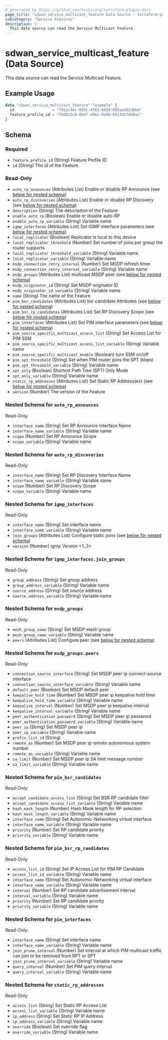 ```yaml
---
# generated by https://github.com/hashicorp/terraform-plugin-docs
page_title: "sdwan_service_multicast_feature Data Source - terraform-provider-sdwan"
subcategory: "Service Features"
description: |-
  This data source can read the Service Multicast Feature.
---
```


# sdwan_service_multicast_feature (Data Source)

This data source can read the Service Multicast Feature.

## Example Usage

```terraform
data "sdwan_service_multicast_feature" "example" {
  id                 = "f6b2c44c-693c-4763-b010-895aa3d236bd"
  feature_profile_id = "f6dd22c8-0b4f-496c-9a0b-6813d1f8b8ac"
}
```

<!-- schema generated by tfplugindocs -->
## Schema

### Required

- `feature_profile_id` (String) Feature Profile ID
- `id` (String) The id of the Feature

### Read-Only

- `auto_rp_announces` (Attributes List) Enable or disable RP Announce (see [below for nested schema](#nestedatt--auto_rp_announces))
- `auto_rp_discoveries` (Attributes List) Enable or disable RP Discovery (see [below for nested schema](#nestedatt--auto_rp_discoveries))
- `description` (String) The description of the Feature
- `enable_auto_rp` (Boolean) Enable or disable auto-RP
- `enable_auto_rp_variable` (String) Variable name
- `igmp_interfaces` (Attributes List) Set IGMP interface parameters (see [below for nested schema](#nestedatt--igmp_interfaces))
- `local_replicator` (Boolean) Replicator is local to this device
- `local_replicator_threshold` (Number) Set number of joins per group the router supports
- `local_replicator_threshold_variable` (String) Variable name
- `local_replicator_variable` (String) Variable name
- `msdp_connection_retry_interval` (Number) Set MSDP refresh timer
- `msdp_connection_retry_interval_variable` (String) Variable name
- `msdp_groups` (Attributes List) multicast MSDP peer (see [below for nested schema](#nestedatt--msdp_groups))
- `msdp_originator_id` (String) Set MSDP originator ID
- `msdp_originator_id_variable` (String) Variable name
- `name` (String) The name of the Feature
- `pim_bsr_candidates` (Attributes List) bsr candidate Attributes (see [below for nested schema](#nestedatt--pim_bsr_candidates))
- `pim_bsr_rp_candidates` (Attributes List) Set RP Discovery Scope (see [below for nested schema](#nestedatt--pim_bsr_rp_candidates))
- `pim_interfaces` (Attributes List) Set PIM interface parameters (see [below for nested schema](#nestedatt--pim_interfaces))
- `pim_source_specific_multicast_access_list` (String) Set Access List for PIM SSM
- `pim_source_specific_multicast_access_list_variable` (String) Variable name
- `pim_source_specific_multicast_enable` (Boolean) turn SSM on/off
- `pim_spt_threshold` (String) Set when PIM router joins the SPT (kbps)
- `pim_spt_threshold_variable` (String) Variable name
- `spt_only` (Boolean) Shortest Path Tree (SPT) Only Mode
- `spt_only_variable` (String) Variable name
- `static_rp_addresses` (Attributes List) Set Static RP Address(es) (see [below for nested schema](#nestedatt--static_rp_addresses))
- `version` (Number) The version of the Feature

<a id="nestedatt--auto_rp_announces"></a>
### Nested Schema for `auto_rp_announces`

Read-Only:

- `interface_name` (String) Set RP Announce Interface Name
- `interface_name_variable` (String) Variable name
- `scope` (Number) Set RP Announce Scope
- `scope_variable` (String) Variable name


<a id="nestedatt--auto_rp_discoveries"></a>
### Nested Schema for `auto_rp_discoveries`

Read-Only:

- `interface_name` (String) Set RP Discovery Interface Name
- `interface_name_variable` (String) Variable name
- `scope` (Number) Set RP Discovery Scope
- `scope_variable` (String) Variable name


<a id="nestedatt--igmp_interfaces"></a>
### Nested Schema for `igmp_interfaces`

Read-Only:

- `interface_name` (String) Set interface name
- `interface_name_variable` (String) Variable name
- `join_groups` (Attributes List) Configure static joins (see [below for nested schema](#nestedatt--igmp_interfaces--join_groups))
- `version` (Number) igmp Version <1..3>

<a id="nestedatt--igmp_interfaces--join_groups"></a>
### Nested Schema for `igmp_interfaces.join_groups`

Read-Only:

- `group_address` (String) Set group address
- `group_address_variable` (String) Variable name
- `source_address` (String) Set source address
- `source_address_variable` (String) Variable name



<a id="nestedatt--msdp_groups"></a>
### Nested Schema for `msdp_groups`

Read-Only:

- `mesh_group_name` (String) Set MSDP mesh group
- `mesh_group_name_variable` (String) Variable name
- `peers` (Attributes List) Configure peer (see [below for nested schema](#nestedatt--msdp_groups--peers))

<a id="nestedatt--msdp_groups--peers"></a>
### Nested Schema for `msdp_groups.peers`

Read-Only:

- `connection_source_interface` (String) Set MSDP peer ip connect-source interface
- `connection_source_interface_variable` (String) Variable name
- `default_peer` (Boolean) Set MSDP default peer
- `keepalive_hold_time` (Number) Set MSDP peer ip keepalive hold time
- `keepalive_hold_time_variable` (String) Variable name
- `keepalive_interval` (Number) Set MSDP peer ip keepalive interval
- `keepalive_interval_variable` (String) Variable name
- `peer_authentication_password` (String) Set MSDP peer ip password
- `peer_authentication_password_variable` (String) Variable name
- `peer_ip` (String) Set MSDP peer ip
- `peer_ip_variable` (String) Variable name
- `prefix_list_id` (String)
- `remote_as` (Number) Set MSDP peer ip remote autonomous system number
- `remote_as_variable` (String) Variable name
- `sa_limit` (Number) Set MSDP peer ip SA limit message number
- `sa_limit_variable` (String) Variable name



<a id="nestedatt--pim_bsr_candidates"></a>
### Nested Schema for `pim_bsr_candidates`

Read-Only:

- `accept_candidate_access_list` (String) Set BSR RP candidate filter
- `accept_candidate_access_list_variable` (String) Variable name
- `hash_mask_length` (Number) Hash Mask length for RP selection
- `hash_mask_length_variable` (String) Variable name
- `interface_name` (String) Set Autonomic-Networking virtual interface
- `interface_name_variable` (String) Variable name
- `priority` (Number) Set RP candidate priority
- `priority_variable` (String) Variable name


<a id="nestedatt--pim_bsr_rp_candidates"></a>
### Nested Schema for `pim_bsr_rp_candidates`

Read-Only:

- `access_list_id` (String) Set IP Access List for PIM RP Candidate
- `access_list_id_variable` (String) Variable name
- `interface_name` (String) Set Autonomic-Networking virtual interface
- `interface_name_variable` (String) Variable name
- `interval` (Number) Set RP candidate advertisement interval
- `interval_variable` (String) Variable name
- `priority` (Number) Set RP candidate priority
- `priority_variable` (String) Variable name


<a id="nestedatt--pim_interfaces"></a>
### Nested Schema for `pim_interfaces`

Read-Only:

- `interface_name` (String) Set interface name
- `interface_name_variable` (String) Variable name
- `join_prune_interval` (Number) Set interval at which PIM multicast traffic can join or be removed from RPT or SPT
- `join_prune_interval_variable` (String) Variable name
- `query_interval` (Number) Set PIM query interval
- `query_interval_variable` (String) Variable name


<a id="nestedatt--static_rp_addresses"></a>
### Nested Schema for `static_rp_addresses`

Read-Only:

- `access_list` (String) Set Static RP Access List
- `access_list_variable` (String) Variable name
- `ip_address` (String) Set Static RP IP Address
- `ip_address_variable` (String) Variable name
- `override` (Boolean) Set override flag
- `override_variable` (String) Variable name
